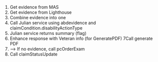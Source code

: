 1. Get evidence from MAS
2. Get evidence from Lighthouse
3. Combine evidence into one 
4. Call Julian service using abdevidence and claimCondition.disabilityActionType
5. Julian service returns summary (flag)
6. Enhance response with Veteran info (for GeneratePDF)
7Call generate PDF
8. --> If no evidence, call pcOrderExam
9. Call claimStatusUpdate 
